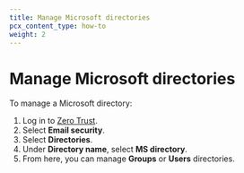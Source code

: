 ```yaml
---
title: Manage Microsoft directories
pcx_content_type: how-to
weight: 2
---
```


# Manage Microsoft directories

To manage a Microsoft directory:

1. Log in to [Zero Trust](https://one.dash.cloudflare.com/).
2. Select **Email security**.
3. Select **Directories**.
4. Under **Directory name**, select **MS directory**.
5. From here, you can manage **Groups** or **Users** directories.